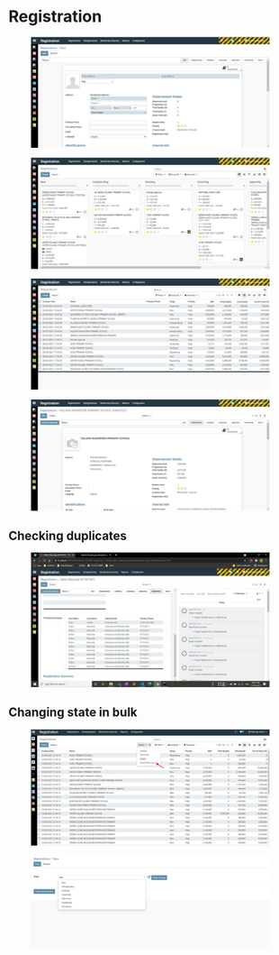 # Registration

<figure><img src="../.gitbook/assets/02-create-regd.png" alt=""><figcaption></figcaption></figure>

<figure><img src="../.gitbook/assets/00-regd-home-all-regds-kanban.png" alt=""><figcaption></figcaption></figure>

<figure><img src="../.gitbook/assets/01-all-regds-list.png" alt=""><figcaption></figcaption></figure>

<figure><img src="../.gitbook/assets/03-view-regd.png" alt=""><figcaption></figcaption></figure>

## Checking duplicates

<figure><img src="../.gitbook/assets/deduplication.png" alt=""><figcaption></figcaption></figure>

## Changing state in bulk

<figure><img src="../.gitbook/assets/bulkstage-change.png" alt=""><figcaption></figcaption></figure>

<figure><img src="../.gitbook/assets/chnage-stage.png" alt=""><figcaption></figcaption></figure>
